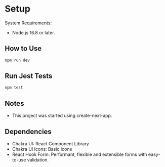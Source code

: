 
# Setup

System Requirements:

- Node.js 16.8 or later.


## How to Use


```bash
npm run dev
```


## Run Jest Tests

```bash
npm test
```

## Notes
- This project was started using create-next-app.

## Dependencies
- Chakra UI: React Component Library
- Chakra UI Icons: Basic Icons
- React Hook Form: Performant, flexible and extensible forms with easy-to-use validation.

